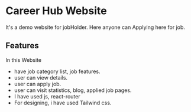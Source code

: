 # Career Hub Website
It's a demo website for jobHolder. Here anyone can Applying here for job.

## Features
In this Website
- have job category list, job features.
- user can view details.
- user can apply job.
- user can visit statistics, blog, applied job pages.
- I have used js, react-router
- For designing, i have used Tailwind css.

